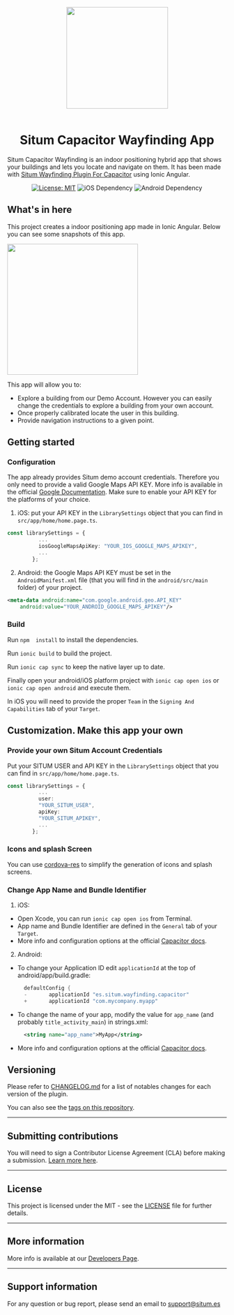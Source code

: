 <p align="center"> <img width="233" src="https://situm.com/wp-content/themes/situm/img/logo-situm.svg" style="margin-bottom:1rem" /> <h1 align="center">Situm Capacitor Wayfinding App</h1> </p>

<p align="center" style="text-align:center">

Situm Capacitor Wayfinding is an indoor positioning hybrid app that shows your buildings and lets you locate and navigate on them. It has been made with [Situm Wayfinding Plugin For Capacitor](https://github.com/situmtech/situm-capacitor-plugin-wayfinding) using Ionic Angular.

</p>

<div align="center" style="text-align:center">

[![License: MIT](https://img.shields.io/badge/License-MIT-blue.svg)](https://opensource.org/licenses/MIT)
![iOS Dependency](https://img.shields.io/badge/iOS-%3E%3D10.0-green)
![Android Dependency](https://img.shields.io/badge/android-%3E%3D5.0-GREEN)

</div>

## What's in here

This project creates a indoor positioning app made in Ionic Angular. Below you can see some snapshots of this app. 

<img src="https://github.com/situmtech/situm-capacitor-wayfinding/blob/feature/readme_improvements/docs/assets/app-preview.png?raw=true" width="300">

This app will allow you to:

* Explore a building from our Demo Account. However you can easily change the credentials to explore a building from your own account.
* Once properly calibrated locate the user in this building.
* Provide navigation instructions to a given point.


## Getting started

### Configuration
The app already provides Situm demo account credentials. Therefore you only need to provide a valid Google Maps API KEY. 
More info is available in the official [Google Documentation](https://developers.google.com/maps/documentation/android-sdk/get-api-key).
Make sure to enable your API KEY for the platforms of your choice.

1. iOS: put your API KEY in the `LibrarySettings` object that you can find in `src/app/home/home.page.ts`. 
```typescript
const librarySettings = {
          ...
          iosGoogleMapsApiKey: "YOUR_IOS_GOOGLE_MAPS_APIKEY",
          ...
        };
```
2. Android: the Google Maps API KEY must be set in the `AndroidManifest.xml` file (that you will find in the `android/src/main` folder) of your project.
```xml
<meta-data android:name="com.google.android.geo.API_KEY"
    android:value="YOUR_ANDROID_GOOGLE_MAPS_APIKEY"/>
```

### Build

Run `npm  install` to install the dependencies.

Run `ionic build` to build the project.

Run `ionic cap sync` to keep the native layer up to date.

Finally open your android/iOS platform project with `ionic cap open ios` or `ionic cap open android` and execute them. 

In iOS you will need to provide the proper `Team` in the `Signing And Capabilities` tab of your `Target`.


## Customization. Make this app your own 

### Provide your own Situm Account Credentials

Put your SITUM USER and API KEY in the `LibrarySettings` object that you can find in `src/app/home/home.page.ts`. 
```typescript
const librarySettings = {
          ...
          user: 
          "YOUR_SITUM_USER",
          apiKey: 
          "YOUR_SITUM_APIKEY",
          ...
        };
```

### Icons and splash Screen
You can use [cordova-res](https://capacitorjs.com/docs/guides/splash-screens-and-icons) to simplify the generation of icons and splash screens. 

### Change App Name and Bundle Identifier

1. iOS: 

* Open Xcode, you can run `ionic cap open ios` from Terminal.
* App name and Bundle Identifier are defined in the `General` tab of your `Target`.
* More info and configuration options at the official [Capacitor docs](https://capacitorjs.com/docs/ios/configuration).

2. Android: 

* To change your Application ID edit `applicationId` at the top of android/app/build.gradle:
  ```groovy
    defaultConfig {
    -       applicationId "es.situm.wayfinding.capacitor"
    +       applicationId "com.mycompany.myapp"
  ```
* To change the name of your app, modify the value for `app_name` (and probably `title_activity_main`) in strings.xml:
  ```xml
    <string name="app_name">MyApp</string>
  ```
* More info and configuration options at the official [Capacitor docs](https://capacitorjs.com/docs/android/configuration).

## Versioning

Please refer to [CHANGELOG.md](./CHANGELOG.md) for a list of notables changes for each version of the plugin.

You can also see the [tags on this repository](https://github.com/situmtech/situm-android-getting-started/tags).

---

## Submitting contributions

You will need to sign a Contributor License Agreement (CLA) before making a submission. [Learn more here](https://situm.com/contributions/). 

---
## License
This project is licensed under the MIT - see the [LICENSE](./LICENSE) file for further details.

---

## More information

More info is available at our [Developers Page](https://situm.com/docs/01-introduction/).

---

## Support information

For any question or bug report, please send an email to [support@situm.es](mailto:support@situm.es)